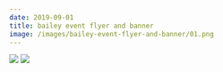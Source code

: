 ```yaml
---
date: 2019-09-01
title: bailey event flyer and banner
image: /images/bailey-event-flyer-and-banner/01.png
---
```


![](/images/bailey-event-flyer-and-banner/01.png)
![](/images/bailey-event-flyer-and-banner/02.png)
